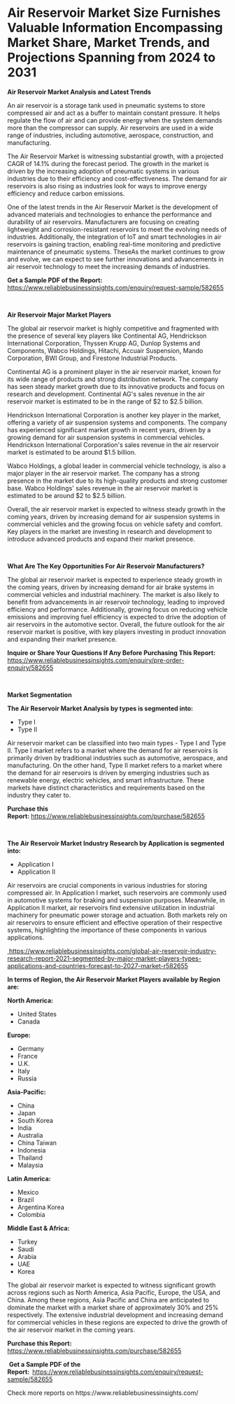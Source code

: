 <p><h1>Air Reservoir Market Size Furnishes Valuable Information Encompassing Market Share, Market Trends, and Projections Spanning from 2024 to 2031</h1></p><p><strong>Air Reservoir Market Analysis and Latest Trends</strong></p>
<p><p>An air reservoir is a storage tank used in pneumatic systems to store compressed air and act as a buffer to maintain constant pressure. It helps regulate the flow of air and can provide energy when the system demands more than the compressor can supply. Air reservoirs are used in a wide range of industries, including automotive, aerospace, construction, and manufacturing.</p><p>The Air Reservoir Market is witnessing substantial growth, with a projected CAGR of 14.1% during the forecast period. The growth in the market is driven by the increasing adoption of pneumatic systems in various industries due to their efficiency and cost-effectiveness. The demand for air reservoirs is also rising as industries look for ways to improve energy efficiency and reduce carbon emissions.</p><p>One of the latest trends in the Air Reservoir Market is the development of advanced materials and technologies to enhance the performance and durability of air reservoirs. Manufacturers are focusing on creating lightweight and corrosion-resistant reservoirs to meet the evolving needs of industries. Additionally, the integration of IoT and smart technologies in air reservoirs is gaining traction, enabling real-time monitoring and predictive maintenance of pneumatic systems. TheseAs the market continues to grow and evolve, we can expect to see further innovations and advancements in air reservoir technology to meet the increasing demands of industries.</p></p>
<p><strong>Get a Sample PDF of the Report:&nbsp;</strong> <a href="https://www.reliablebusinessinsights.com/enquiry/request-sample/582655">https://www.reliablebusinessinsights.com/enquiry/request-sample/582655</a></p>
<p>&nbsp;</p>
<p><strong>Air Reservoir Major Market Players</strong></p>
<p><p>The global air reservoir market is highly competitive and fragmented with the presence of several key players like Continental AG, Hendrickson International Corporation, Thyssen Krupp AG, Dunlop Systems and Components, Wabco Holdings, Hitachi, Accuair Suspension, Mando Corporation, BWI Group, and Firestone Industrial Products.</p><p>Continental AG is a prominent player in the air reservoir market, known for its wide range of products and strong distribution network. The company has seen steady market growth due to its innovative products and focus on research and development. Continental AG's sales revenue in the air reservoir market is estimated to be in the range of $2 to $2.5 billion.</p><p>Hendrickson International Corporation is another key player in the market, offering a variety of air suspension systems and components. The company has experienced significant market growth in recent years, driven by a growing demand for air suspension systems in commercial vehicles. Hendrickson International Corporation's sales revenue in the air reservoir market is estimated to be around $1.5 billion.</p><p>Wabco Holdings, a global leader in commercial vehicle technology, is also a major player in the air reservoir market. The company has a strong presence in the market due to its high-quality products and strong customer base. Wabco Holdings' sales revenue in the air reservoir market is estimated to be around $2 to $2.5 billion.</p><p>Overall, the air reservoir market is expected to witness steady growth in the coming years, driven by increasing demand for air suspension systems in commercial vehicles and the growing focus on vehicle safety and comfort. Key players in the market are investing in research and development to introduce advanced products and expand their market presence.</p></p>
<p>&nbsp;</p>
<p><strong>What Are The Key Opportunities For Air Reservoir Manufacturers?</strong></p>
<p><p>The global air reservoir market is expected to experience steady growth in the coming years, driven by increasing demand for air brake systems in commercial vehicles and industrial machinery. The market is also likely to benefit from advancements in air reservoir technology, leading to improved efficiency and performance. Additionally, growing focus on reducing vehicle emissions and improving fuel efficiency is expected to drive the adoption of air reservoirs in the automotive sector. Overall, the future outlook for the air reservoir market is positive, with key players investing in product innovation and expanding their market presence.</p></p>
<p><strong>Inquire or Share Your Questions If Any Before Purchasing This Report:</strong> <a href="https://www.reliablebusinessinsights.com/enquiry/pre-order-enquiry/582655">https://www.reliablebusinessinsights.com/enquiry/pre-order-enquiry/582655</a></p>
<p>&nbsp;</p>
<p><strong>Market Segmentation</strong></p>
<p><strong>The Air Reservoir Market Analysis by types is segmented into:</strong></p>
<p><ul><li>Type I</li><li>Type II</li></ul></p>
<p><p>Air reservoir market can be classified into two main types - Type I and Type II. Type I market refers to a market where the demand for air reservoirs is primarily driven by traditional industries such as automotive, aerospace, and manufacturing. On the other hand, Type II market refers to a market where the demand for air reservoirs is driven by emerging industries such as renewable energy, electric vehicles, and smart infrastructure. These markets have distinct characteristics and requirements based on the industry they cater to.</p></p>
<p><strong>Purchase this Report:&nbsp;</strong><a href="https://www.reliablebusinessinsights.com/purchase/582655">https://www.reliablebusinessinsights.com/purchase/582655</a></p>
<p>&nbsp;</p>
<p><strong>The Air Reservoir Market Industry Research by Application is segmented into:</strong></p>
<p><ul><li>Application I</li><li>Application II</li></ul></p>
<p><p>Air reservoirs are crucial components in various industries for storing compressed air. In Application I market, such reservoirs are commonly used in automotive systems for braking and suspension purposes. Meanwhile, in Application II market, air reservoirs find extensive utilization in industrial machinery for pneumatic power storage and actuation. Both markets rely on air reservoirs to ensure efficient and effective operation of their respective systems, highlighting the importance of these components in various applications.</p></p>
<p><a href="https://www.reliablebusinessinsights.com/global-air-reservoir-industry-research-report-2021-segmented-by-major-market-players-types-applications-and-countries-forecast-to-2027-market-r582655">&nbsp;https://www.reliablebusinessinsights.com/global-air-reservoir-industry-research-report-2021-segmented-by-major-market-players-types-applications-and-countries-forecast-to-2027-market-r582655</a></p>
<p><strong>In terms of Region, the Air Reservoir Market Players available by Region are:</strong></p>
<p>
    <p> <strong> North America: </strong>
        <ul>
            <li>United States</li>
            <li>Canada</li>
        </ul>
        </p> 
    <p> <strong> Europe: </strong>
        <ul>
            <li>Germany</li>
            <li>France</li>
            <li>U.K.</li>
            <li>Italy</li>
            <li>Russia</li>
        </ul>
        </p> 
    <p> <strong> Asia-Pacific: </strong>
        <ul>
            <li>China</li>
            <li>Japan</li>
            <li>South Korea</li>
            <li>India</li>
            <li>Australia</li>
            <li>China Taiwan</li>
            <li>Indonesia</li>
            <li>Thailand</li>
            <li>Malaysia</li>
        </ul>
        </p> 
    <p> <strong> Latin America: </strong>
        <ul>
            <li>Mexico</li>
            <li>Brazil</li>
            <li>Argentina Korea</li>
            <li>Colombia</li>
        </ul>
        </p> 
    <p> <strong> Middle East & Africa: </strong>
        <ul>
            <li>Turkey</li>
            <li>Saudi</li>
            <li>Arabia</li>
            <li>UAE</li>
            <li>Korea</li>
        </ul>
    </p>
    </p>
<p><p>The global air reservoir market is expected to witness significant growth across regions such as North America, Asia Pacific, Europe, the USA, and China. Among these regions, Asia Pacific and China are anticipated to dominate the market with a market share of approximately 30% and 25% respectively. The extensive industrial development and increasing demand for commercial vehicles in these regions are expected to drive the growth of the air reservoir market in the coming years.</p></p>
<p><strong>Purchase this Report: </strong><a href="https://www.reliablebusinessinsights.com/purchase/582655">https://www.reliablebusinessinsights.com/purchase/582655</a></p>
<p>&nbsp;<strong>Get a Sample PDF of the Report:&nbsp;&nbsp;</strong><a href="https://www.reliablebusinessinsights.com/enquiry/request-sample/582655">https://www.reliablebusinessinsights.com/enquiry/request-sample/582655</a></p>
<p><strong></strong></p>
<p>Check more reports on https://www.reliablebusinessinsights.com/</p>